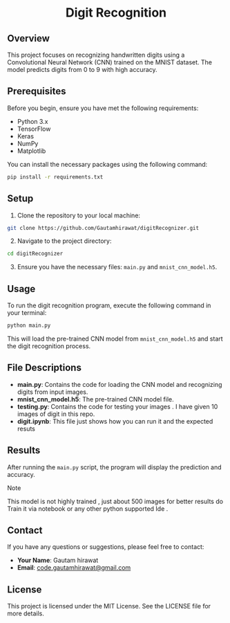 
<div align="center">

<br><br>
# Digit Recognition
</div>

## Overview

This project focuses on recognizing handwritten digits using a Convolutional Neural Network (CNN) trained on the MNIST dataset. The model predicts digits from 0 to 9 with high accuracy.

## Prerequisites

Before you begin, ensure you have met the following requirements:

- Python 3.x
- TensorFlow
- Keras
- NumPy
- Matplotlib

You can install the necessary packages using the following command:

```bash
pip install -r requirements.txt
```

## Setup

1. Clone the repository to your local machine:

```bash
git clone https://github.com/Gautamhirawat/digitRecognizer.git
```

2. Navigate to the project directory:

```bash
cd digitRecognizer
```

3. Ensure you have the necessary files: `main.py` and `mnist_cnn_model.h5`.

## Usage

To run the digit recognition program, execute the following command in your terminal:

```bash
python main.py
```

This will load the pre-trained CNN model from `mnist_cnn_model.h5` and start the digit recognition process.

## File Descriptions

- **main.py**: Contains the code for loading the CNN model and recognizing digits from input images.
- **mnist_cnn_model.h5**: The pre-trained CNN model file.
- **testing.py**: Contains the code for testing your images . I have given 10 images of digit in this repo.
- **digit.ipynb**: This file just shows how you can run it and the expected resuts

## Results

After running the `main.py` script, the program will display the prediction and accuracy.

> [!NOTE]  
> This model is not highly trained , just about 500 images for better results do Train it via notebook or any other python supported Ide .

## Contact

If you have any questions or suggestions, please feel free to contact:

- **Your Name**: Gautam hirawat
- **Email**: code.gautamhirawat@gmail.com

## License

This project is licensed under the MIT License. See the LICENSE file for more details.


